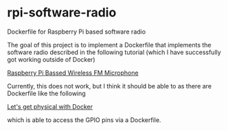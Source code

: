 # rpi-software-radio
Dockerfile for Raspberry Pi based software radio

The goal of this project is to implement a Dockerfile that implements the software
radio described in the following tutorial (which I have successfully got working outside of Docker)

[Raspberry Pi Bassed Wireless FM Microphone](http://www.instructables.com/id/Raspberry-Pi-Based-Wireless-Microphone/?ALLSTEPS)

Currently, this does not work, but I think it should be able to as there are Dockerfile like the following

[Let's get physical with Docker](http://blog.hypriot.com/post/lets-get-physical/)

which is able to access the GPIO pins via a Dockerfile.
